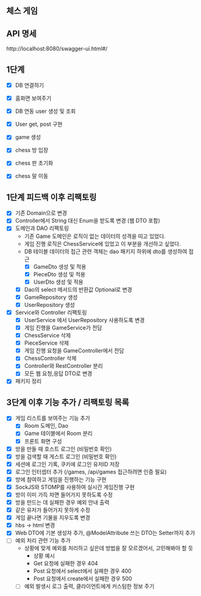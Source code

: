 ## 체스 게임
## API 명세
http://localhost:8080/swagger-ui.html#/

## 1단계
- [x] DB 연결하기
- [x] 홈화면 보여주기
- [x] DB 연동 user 생성 및 조회 
- [x] User get, post 구현
- [x] game 생성 
- [x] chess 방 입장
- [x] chess 판 초기화
- [x] chess 말 이동


## 1단계 피드백 이후 리팩토링
- [x] 기존 Domain으로 변경
- [x] Controller에서 String 대신 Enum을 받도록 변경 (웹 DTO 포함)
- [x] 도메인과 DAO 리팩토링
    - 기존 Game 도메인은 로직이 없는 데이터의 성격을 띠고 있었다.
    - 게임 진행 로직은 ChessService에 있었고 이 부분을 개선하고 싶었다.
    - DB 테이블 데이터의 접근 관련 객체는 dao 패키지 하위에 dto를 생성하여 접근 
      - [x] GameDto 생성 및 적용
      - [x] PieceDto 생성 및 적용
      - [x] UserDto 생성 및 적용
    - [x] Dao의 select 메서드의 반환값 Optional로 변경
    - [x] GameRepository 생성 
    - [x] UserRepository 생성
- [x] Service와 Controller 리팩토링
    - [x] UserService 에서 UserRepository 사용하도록 변경
    - [x] 게임 진행을 GameService가 전담 
    - [x] ChessService 삭제
    - [x] PieceService 삭제
    - [x] 게임 진행 요청을 GameController에서 전담
    - [x] ChessController 삭제
    - [x] Controller와 RestController 분리
    - [x] 모든 웹 요청,응답 DTO로 변경
- [x] 패키지 정리

## 3단계 이후 기능 추가 / 리팩토링 목록
- [x] 게임 리스트를 보여주는 기능 추가
  - [x] Room 도메인, Dao
  - [x] Game 테이블에서 Room 분리
  - [x] 프론트 화면 구성
- [x] 방을 만들 때 호스트 로그인 (비밀번호 확인)
- [x] 방을 검색할 때 게스트 로그인 (비밀번호 확인)
- [x] 세션에 로그인 기록, 쿠키에 로그인 유저ID 저장
- [x] 로그인 인터셉터 추가 (/games, /api/games 접근하려면 인증 필요)
- [x] 방에 참여하고 게임을 진행하는 기능 구현
- [x] SockJS와 STOMP를 사용하여 실시간 게임진행 구현
- [x] 방이 이미 가득 차면 들어가지 못하도록 수정
- [x] 방을 만드는 데 실패한 경우 예외 안내 출력
- [x] 같은 유저가 들어가지 못하게 수정
- [x] 게임 끝나면 기물을 지우도록 변경
- [x] hbs -> html 변경
- [x] Web DTO에 기본 생성자 추가, @ModelAttribute 쓰는 DTO는 Setter까지 추가
- [ ] 예외 처리 관련 기능 추가
  - 상황에 맞게 예외를 처리하고 싶은데 방법을 잘 모르겠어서, 고민해봐야 할 듯
    - 상황 예시
    - Get 요청에 실패한 경우 404
    - Post 요청에서 select에서 실패한 경우 400
    - Post 요청에서 create에서 실패한 경우 500
  - [ ] 예외 발생시 로그 출력, 클라이언트에게 커스텀한 정보 주기
